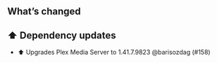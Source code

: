 ## What’s changed

## ⬆️ Dependency updates

- ⬆️ Upgrades Plex Media Server to 1.41.7.9823 @barisozdag (#158)
